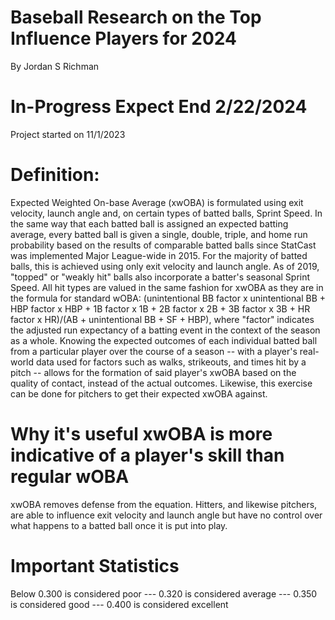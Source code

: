 # Baseball Research on the Top Influence Players for 2024
By Jordan S Richman
# In-Progress Expect End 2/22/2024
Project started on 11/1/2023

# Definition: 
Expected Weighted On-base Average (xwOBA) is formulated using exit velocity, launch angle and,
on certain types of batted balls, Sprint Speed. In the same way that each batted ball is assigned an expected
batting average, every batted ball is given a single, double, triple, and home run probability based on the results
of comparable batted balls since StatCast was implemented Major League-wide in 2015. For the majority of batted
balls, this is achieved using only exit velocity and launch angle. As of 2019, "topped" or "weakly hit" balls also
incorporate a batter's seasonal Sprint Speed. All hit types are valued in the same fashion for xwOBA as they are in
the formula for standard wOBA: (unintentional BB factor x unintentional BB + HBP factor x HBP + 1B factor x 1B + 2B
factor x 2B + 3B factor x 3B + HR factor x HR)/(AB + unintentional BB + SF + HBP), where "factor" indicates the
adjusted run expectancy of a batting event in the context of the season as a whole. Knowing the expected outcomes
of each individual batted ball from a particular player over the course of a season -- with a player's real-world
data used for factors such as walks, strikeouts, and times hit by a pitch -- allows for the formation of said
player's xwOBA based on the quality of contact, instead of the actual outcomes. Likewise, this exercise can be done
for pitchers to get their expected xwOBA against.

# Why it's useful xwOBA is more indicative of a player's skill than regular wOBA
xwOBA removes defense from the equation. Hitters, and likewise pitchers, are able to influence exit velocity and launch angle but have no control
over what happens to a batted ball once it is put into play.

# Important Statistics
Below 0.300 is considered poor --- 0.320 is considered average --- 0.350 is considered good --- 0.400 is considered excellent
